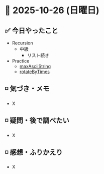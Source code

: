 # 📅 2025-10-26 (日曜日)

## ✅ 今日やったこと

- Recursion
  - 中級
    - リスト続き
- Practice
  - [maxAsciiString](/journal/2025/10/practice_codes/maxAsciiString.py)
  - [rotateByTimes](/journal/2025/10/practice_codes/rotateByTimes.py)

## ◽️ 気づき・メモ

- X

## ◽️ 疑問・後で調べたい

- X

## ◽️ 感想・ふりかえり

- X
